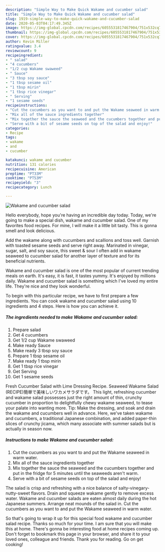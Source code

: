 ```yaml
---
description: "Simple Way to Make Quick Wakame and cucumber salad"
title: "Simple Way to Make Quick Wakame and cucumber salad"
slug: 1919-simple-way-to-make-quick-wakame-and-cucumber-salad
date: 2020-05-03T04:17:49.345Z
image: https://img-global.cpcdn.com/recipes/6055531817467904/751x532cq70/wakame-and-cucumber-salad-recipe-main-photo.jpg
thumbnail: https://img-global.cpcdn.com/recipes/6055531817467904/751x532cq70/wakame-and-cucumber-salad-recipe-main-photo.jpg
cover: https://img-global.cpcdn.com/recipes/6055531817467904/751x532cq70/wakame-and-cucumber-salad-recipe-main-photo.jpg
author: Kevin Miller
ratingvalue: 3.4
reviewcount: 9
recipeingredient:
- " salad"
- "4 cucumbers"
- "1/2 cup Wakame swaweed"
- " Sauce"
- "3 tbsp soy sauce"
- "1 tbsp sesame oil"
- "1 tbsp mirin"
- "1 tbsp rice vinegar"
- " Serving"
- "1 sesame seeds"
recipeinstructions:
- "Cut the cucumbers as you want to and put the Wakame seaweed in warm water."
- "Mix all of the sauce ingredients together"
- "Mix together the sauce the seaweed and the cucumbers together and put in the fridge for 5 minutes until the seaweeds aren&#39;t warm."
- "Serve with a bit of sesame seeds on top of the salad and enjoy!"
categories:
- Recipe
tags:
- wakame
- and
- cucumber

katakunci: wakame and cucumber 
nutrition: 131 calories
recipecuisine: American
preptime: "PT33M"
cooktime: "PT53M"
recipeyield: "3"
recipecategory: Lunch

---
```



![Wakame and cucumber salad](https://img-global.cpcdn.com/recipes/6055531817467904/751x532cq70/wakame-and-cucumber-salad-recipe-main-photo.jpg)

Hello everybody, hope you're having an incredible day today. Today, we're going to make a special dish, wakame and cucumber salad. One of my favorites food recipes. For mine, I will make it a little bit tasty. This is gonna smell and look delicious.

Add the wakame along with cucumbers and scallions and toss well. Garnish with toasted sesame seeds and serve right away. Marinated in vinegar, sugar, salt, and soy sauce, this sweet &amp; sour I often add in wakame seaweed to cucumber salad for another layer of texture and for its beneficial nutrients.

Wakame and cucumber salad is one of the most popular of current trending meals on earth. It's easy, it is fast, it tastes yummy. It's enjoyed by millions daily. Wakame and cucumber salad is something which I've loved my entire life. They're nice and they look wonderful.


To begin with this particular recipe, we have to first prepare a few ingredients. You can cook wakame and cucumber salad using 10 ingredients and 4 steps. Here is how you can achieve it.

<!--inarticleads1-->

##### The ingredients needed to make Wakame and cucumber salad:

1. Prepare  salad
1. Get 4 cucumbers
1. Get 1/2 cup Wakame swaweed
1. Make ready  Sauce
1. Make ready 3 tbsp soy sauce
1. Prepare 1 tbsp sesame oil
1. Make ready 1 tbsp mirin
1. Get 1 tbsp rice vinegar
1. Get  Serving
1. Get 1 sesame seeds


Fresh Cucumber Salad with Lime Dressing Recipe. Seaweed Wakame Salad (RECIPE)簡単で美味しいワカメサラダです。 This light, refreshing cucumber and wakame salad possesses just the right amount of thin, crunchy cucumber in proportion to delightfully chewy wakame seaweed, to tease your palate into wanting more. Tip: Make the dressing, and soak and drain the wakame and cucumbers well in advance. Here, we&#39;ve taken wakame and cucumbers, a traditional Japanese combination, and added paper-thin slices of crunchy jicama, which many associate with summer salads but is actually in season now. 

<!--inarticleads2-->

##### Instructions to make Wakame and cucumber salad:

1. Cut the cucumbers as you want to and put the Wakame seaweed in warm water.
1. Mix all of the sauce ingredients together
1. Mix together the sauce the seaweed and the cucumbers together and put in the fridge for 5 minutes until the seaweeds aren&#39;t warm.
1. Serve with a bit of sesame seeds on top of the salad and enjoy!


The salad is crisp and refreshing with a nice balance of salty-vinegary-nutty-sweet flavors. Drain and squeeze wakame gently to remove excess water. Wakame and cucumber salads are eaten almost daily during the hot Japanese summers. Arrange neat mounds of the salad in. Cut the cucumbers as you want to and put the Wakame seaweed in warm water. 

So that's going to wrap it up for this special food wakame and cucumber salad recipe. Thanks so much for your time. I am sure that you will make this at home. There's gonna be interesting food at home recipes coming up. Don't forget to bookmark this page in your browser, and share it to your loved ones, colleague and friends. Thank you for reading. Go on get cooking!
